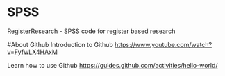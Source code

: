 # SPSS
RegisterResearch - SPSS code for register based research

#About Github
Introduction to Github https://www.youtube.com/watch?v=FyfwLX4HAxM

Learn how to use Github https://guides.github.com/activities/hello-world/